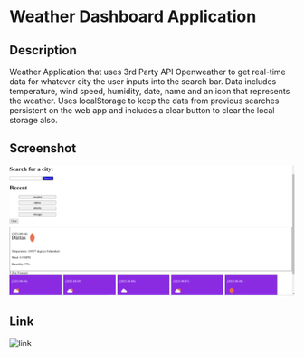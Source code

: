 # Weather Dashboard Application

## Description

Weather Application that uses 3rd Party API Openweather to
get real-time data for whatever city the user inputs into 
the search bar. Data includes temperature, wind speed, humidity, date, name and an icon that represents the weather. Uses localStorage to keep the data from previous searches persistent on the web app and includes a clear button to clear the local storage also.

## Screenshot
![screenshot](./Assets/screenshot_weather.PNG)
## Link
![link]()